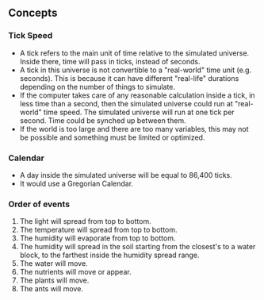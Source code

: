 ## Concepts

### Tick Speed
* A tick refers to the main unit of time relative to the simulated universe. Inside there, time will pass in ticks, instead of seconds.
* A tick in this universe is not convertible to a "real-world" time unit (e.g. seconds). This is because it can have different "real-life" durations depending on the number of things to simulate. 
* If the computer takes care of any reasonable calculation inside a tick, in less time than a second, then the simulated universe could run at "real-world" time speed. The simulated universe will run at one tick per second. Time could be synched up between them.
* If the world is too large and there are too many variables, this may not be possible and something must be limited or optimized.

### Calendar
- A day inside the simulated universe will be equal to 86,400 ticks.
- It would use a Gregorian Calendar.

### Order of events
1. The light will spread from top to bottom.
2. The temperature will spread from top to bottom.
3. The humidity will evaporate from top to bottom.
4. The humidity will spread in the soil starting from the closest's to a water block, to the farthest inside the humidity spread range.
5. The water will move.
6. The nutrients will move or appear.
7. The plants will move.
8. The ants will move.
